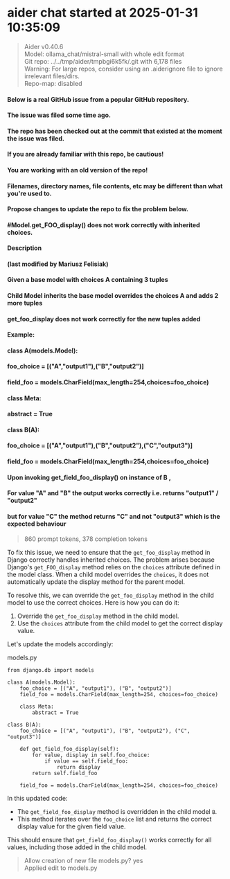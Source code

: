 
# aider chat started at 2025-01-31 10:35:09

> Aider v0.40.6  
> Model: ollama_chat/mistral-small with whole edit format  
> Git repo: ../../tmp/aider/tmpbgi6k5fk/.git with 6,178 files  
> Warning: For large repos, consider using an .aiderignore file to ignore irrelevant files/dirs.  
> Repo-map: disabled  

#### Below is a real GitHub issue from a popular GitHub repository.  
#### The issue was filed some time ago.  
#### The repo has been checked out at the commit that existed at the moment the issue was filed.  
#### If you are already familiar with this repo, be cautious!  
#### You are working with an old version of the repo!  
#### Filenames, directory names, file contents, etc may be different than what you're used to.  
####   
#### Propose changes to update the repo to fix the problem below.  
####   
#### #Model.get_FOO_display() does not work correctly with inherited choices.  
#### Description  
#### 	   
#### 		(last modified by Mariusz Felisiak)  
#### 	   
#### Given a base model with choices A containing 3 tuples  
#### Child Model inherits the base model overrides the choices A and adds 2 more tuples  
#### get_foo_display does not work correctly for the new tuples added  
#### Example:  
#### class A(models.Model):  
####  foo_choice = [("A","output1"),("B","output2")]  
####  field_foo = models.CharField(max_length=254,choices=foo_choice)  
####  class Meta:  
#### 	 abstract = True  
#### class B(A):  
####  foo_choice = [("A","output1"),("B","output2"),("C","output3")]  
####  field_foo = models.CharField(max_length=254,choices=foo_choice)  
#### Upon invoking get_field_foo_display() on instance of B ,   
#### For value "A" and "B" the output works correctly i.e. returns "output1" / "output2"  
#### but for value "C" the method returns "C" and not "output3" which is the expected behaviour  
> 860 prompt tokens, 378 completion tokens  

To fix this issue, we need to ensure that the `get_foo_display` method in Django correctly handles inherited choices. The problem arises because Django's `get_FOO_display` method relies on the `choices` attribute defined in the model class. When a child model overrides the `choices`, it does not automatically update the display method for the parent model.

To resolve this, we can override the `get_foo_display` method in the child model to use the correct choices. Here is how you can do it:

1. Override the `get_foo_display` method in the child model.
2. Use the `choices` attribute from the child model to get the correct display value.

Let's update the models accordingly:

models.py
```
from django.db import models

class A(models.Model):
    foo_choice = [("A", "output1"), ("B", "output2")]
    field_foo = models.CharField(max_length=254, choices=foo_choice)

    class Meta:
        abstract = True

class B(A):
    foo_choice = [("A", "output1"), ("B", "output2"), ("C", "output3")]

    def get_field_foo_display(self):
        for value, display in self.foo_choice:
            if value == self.field_foo:
                return display
        return self.field_foo

    field_foo = models.CharField(max_length=254, choices=foo_choice)
```

In this updated code:

- The `get_field_foo_display` method is overridden in the child model `B`.
- This method iterates over the `foo_choice` list and returns the correct display value for the given field value.

This should ensure that `get_field_foo_display()` works correctly for all values, including those added in the child model.

> Allow creation of new file models.py? yes  
> Applied edit to models.py  
